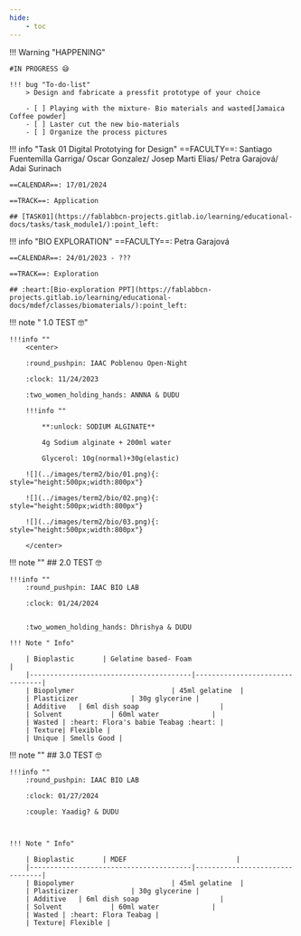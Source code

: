 ```yaml
---
hide:
    - toc
---
```




!!! Warning "HAPPENING"  
    
    #IN PROGRESS 😅

    !!! bug "To-do-list"
        > Design and fabricate a pressfit prototype of your choice
        
        - [ ] Playing with the mixture- Bio materials and wasted[Jamaica Coffee powder]
        - [ ] Laster cut the new bio-materials
        - [ ] Organize the process pictures

!!! info "Task 01 Digital Prototying for Design"
    ==FACULTY==: Santiago Fuentemilla Garriga/ Oscar Gonzalez/ Josep Marti Elias/ Petra Garajová/ Adai Surinach

    ==CALENDAR==: 17/01/2024 

    ==TRACK==: Application

    ## [TASK01](https://fablabbcn-projects.gitlab.io/learning/educational-docs/tasks/task_module1/):point_left:


!!! info "BIO EXPLORATION"
    ==FACULTY==: Petra Garajová
    
    ==CALENDAR==: 24/01/2023 - ???

    ==TRACK==: Exploration

    ## :heart:[Bio-exploration PPT](https://fablabbcn-projects.gitlab.io/learning/educational-docs/mdef/classes/biomaterials/):point_left:

!!! note " 1.0 TEST :nerd_face:"

    !!!info ""
        <center>

        :round_pushpin: IAAC Poblenou Open-Night 

        :clock: 11/24/2023

        :two_women_holding_hands: ANNNA & DUDU

        !!!info ""
            
            **:unlock: SODIUM ALGINATE**

            4g Sodium alginate + 200ml water

            Glycerol: 10g(normal)+30g(elastic)

        ![](../images/term2/bio/01.png){: style="height:500px;width:800px"}

        ![](../images/term2/bio/02.png){: style="height:500px;width:800px"}

        ![](../images/term2/bio/03.png){: style="height:500px;width:800px"}

        </center>


!!! note ""
    ## 2.0 TEST :nerd_face:

    !!!info ""
        :round_pushpin: IAAC BIO LAB

        :clock: 01/24/2024


        :two_women_holding_hands: Dhrishya & DUDU

    !!! Note " Info" 
        
        | Bioplastic       | Gelatine based- Foam                          |
        |----------------------------------------|--------------------------------|
        | Biopolymer                        | 45ml gelatine  |
        | Plasticizer             | 30g glycerine |
        | Additive   | 6ml dish soap                    |
        | Solvent            | 60ml water             |
        | Wasted | :heart: Flora's babie Teabag :heart: |
        | Texture| Flexible |
        | Unique | Smells Good | 

        
!!! note ""
    ## 3.0 TEST :nerd_face:

    !!!info ""
        :round_pushpin: IAAC BIO LAB

        :clock: 01/27/2024

        :couple: Yaadig? & DUDU



    !!! Note " Info" 
        
        | Bioplastic       | MDEF                           |
        |----------------------------------------|--------------------------------|
        | Biopolymer                        | 45ml gelatine  |
        | Plasticizer             | 30g glycerine |
        | Additive   | 6ml dish soap                    |
        | Solvent            | 60ml water             |
        | Wasted | :heart: Flora Teabag |
        | Texture| Flexible |



